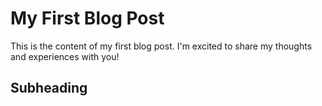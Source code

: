 # My First Blog Post

This is the content of my first blog post. I'm excited to share my thoughts and experiences with you!

## Subheading
